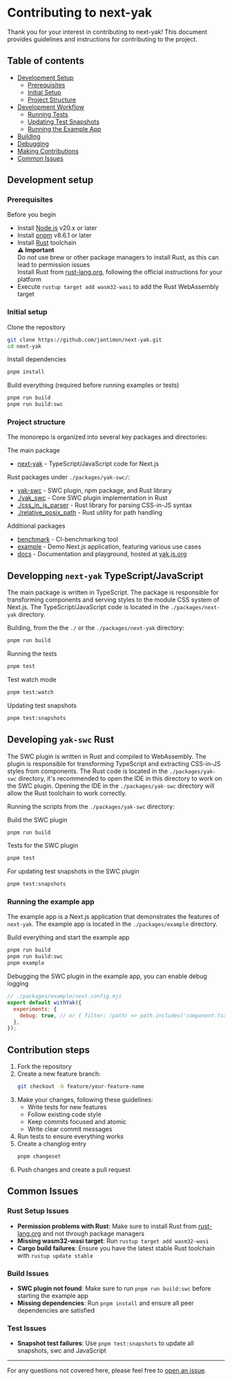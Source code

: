 # Contributing to next-yak

Thank you for your interest in contributing to next-yak! This document provides guidelines and instructions for contributing to the project.

## Table of contents

- [Development Setup](#development-setup)
  - [Prerequisites](#prerequisites)
  - [Initial Setup](#initial-setup)
  - [Project Structure](#project-structure)
- [Development Workflow](#development-workflow)
  - [Running Tests](#running-tests)
  - [Updating Test Snapshots](#updating-test-snapshots)
  - [Running the Example App](#running-the-example-app)
- [Building](#building)
- [Debugging](#debugging)
- [Making Contributions](#making-contributions)
- [Common Issues](#common-issues)

## Development setup

### Prerequisites

Before you begin

- Install [Node.js](https://nodejs.org/en) v20.x or later
- Install [pnpm](https://pnpm.io/) v8.6.1 or later
- Install [Rust](https://www.rust-lang.org/) toolchain <br />
  **⚠️ Important**<br />
  Do _not_ use brew or other package managers to install Rust, as this can lead to permission issues<br />
  Install Rust from [rust-lang.org](https://www.rust-lang.org/tools/install), following the official instructions for your platform
- Execute `rustup target add wasm32-wasi` to add the Rust WebAssembly target

### Initial setup

Clone the repository

```bash
git clone https://github.com/jantimon/next-yak.git
cd next-yak
```

Install dependencies

```bash
pnpm install
```

Build everything (required before running examples or tests)

```bash
pnpm run build
pnpm run build:swc
```

### Project structure

The monorepo is organized into several key packages and directories:

The main package

- [next-yak](./packages/next-yak) - TypeScript/JavaScript code for Next.js

Rust packages under `./packages/yak-swc/`:

- [yak-swc](./packages/yak-swc) - SWC plugin, npm package, and Rust library
- [./yak_swc](./packages/yak-swc/yak_swc) - Core SWC plugin implementation in Rust
- [./css_in_js_parser](./packages/yak-swc/css_in_js_parser) - Rust library for parsing CSS-in-JS syntax
- [./relative_posix_path](./packages/yak-swc/relative_posix_path) - Rust utility for path handling

Additional packages

- [benchmark](./packages/benchmark) - CI-benchmarking tool
- [example](./packages/example) - Demo Next.js application, featuring various use cases
- [docs](./packages/docs) - Documentation and playground, hosted at [yak.js.org](https://yak.js.org/)

## Developping `next-yak` TypeScript/JavaScript

The main package is written in TypeScript. The package is responsible for transforming components and serving styles to the module CSS system of Next.js. The TypeScript/JavaScript code is located in the `./packages/next-yak` directory.

Building, from the the `./` or the `./packages/next-yak` directory:

```bash
pnpm run build
```

Running the tests

```bash
pnpm test
```

Test watch mode

```bash
pnpm test:watch
```

Updating test snapshots

```bash
pnpm test:snapshots
```

## Developing `yak-swc` Rust

The SWC plugin is written in Rust and compiled to WebAssembly. The plugin is responsible for transforming TypeScript and extracting CSS-in-JS styles from components. The Rust code is located in the `./packages/yak-swc` directory, it's recommended to open the IDE in this directory to work on the SWC plugin.
Opening the IDE in the `./packages/yak-swc` directory will allow the Rust toolchain to work correctly.

Running the scripts from the `./packages/yak-swc` directory:

Build the SWC plugin

```bash
pnpm run build
```

Tests for the SWC plugin

```bash
pnpm test
```

For updating test snapshots in the SWC plugin

```bash
pnpm test:snapshots
```

### Running the example app

The example app is a Next.js application that demonstrates the features of `next-yak`. The example app is located in the `./packages/example` directory.

Build everything and start the example app

```bash
pnpm run build
pnpm run build:swc
pnpm example
```

Debugging the SWC plugin in the example app, you can enable debug logging

```js
// ./packages/example/next.config.mjs
export default withYak({
  experiments: {
    debug: true, // or { filter: (path) => path.includes('component.tsx'), type: 'css' }
  },
});
```

## Contribution steps

1. Fork the repository
2. Create a new feature branch:
   ```bash
   git checkout -b feature/your-feature-name
   ```
3. Make your changes, following these guidelines:
   - Write tests for new features
   - Follow existing code style
   - Keep commits focused and atomic
   - Write clear commit messages
4. Run tests to ensure everything works
5. Create a changlog entry
   ```bash
   pnpm changeset
   ```
6. Push changes and create a pull request

## Common Issues

### Rust Setup Issues

- **Permission problems with Rust**: Make sure to install Rust from [rust-lang.org](https://www.rust-lang.org/tools/install) and not through package managers
- **Missing wasm32-wasi target**: Run `rustup target add wasm32-wasi`
- **Cargo build failures**: Ensure you have the latest stable Rust toolchain with `rustup update stable`

### Build Issues

- **SWC plugin not found**: Make sure to run `pnpm run build:swc` before starting the example app
- **Missing dependencies**: Run `pnpm install` and ensure all peer dependencies are satisfied

### Test Issues

- **Snapshot test failures**: Use `pnpm test:snapshots` to update all snapshots, swc and JavaScript

---

For any questions not covered here, please feel free to [open an issue](https://github.com/jantimon/next-yak/issues/new).
